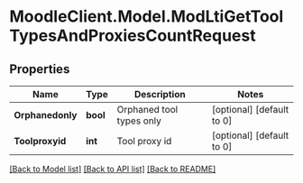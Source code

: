 # MoodleClient.Model.ModLtiGetToolTypesAndProxiesCountRequest

## Properties

Name | Type | Description | Notes
------------ | ------------- | ------------- | -------------
**Orphanedonly** | **bool** | Orphaned tool types only | [optional] [default to 0]
**Toolproxyid** | **int** | Tool proxy id | [optional] [default to 0]

[[Back to Model list]](../README.md#documentation-for-models) [[Back to API list]](../README.md#documentation-for-api-endpoints) [[Back to README]](../README.md)

